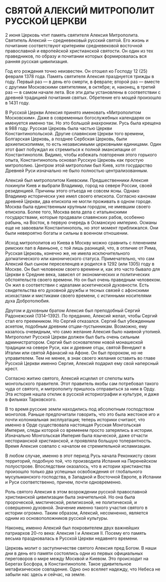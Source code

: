 # СВЯТОЙ АЛЕКСИЙ МИТРОПОЛИТ РУССКОЙ ЦЕРКВИ

2 июня Церковь чтит память святителя Алексия Митрополита. Святитель Алексий — средневековый русский святой. Его жизнь и почитание соответствуют критериям средневековой восточной православной и европейской христианской святости. Он один из тех праведников, по образу и почитании которых формировалась вся ранняя русская цивилизация.

Год его рождения точно неизвестен. Он отошел ко Господу 12 (25) февраля 1378 года. Память святителя Алексия празднуется трижды в году. Первый раз — в день его смерти, в феврале; второй раз — вместе с другими Московскими святителями, в октябре; и, наконец, в третий раз — в самом начале лета. Все эти даты установлены в соответствии с древней традицией почитания святых. Обретение его мощей произошло в 1431 году.

В Русской Церкви Алексия принято именовать «Митрополитом Московским». Даже в современных богослужебных календарях он именуется именно так. Но это большой анахронизм. Русь была крещена в 988 году. Русская Церковь была частью Церкви Константинопольской. Другие славянские Церкви того времени, Болгарская Церковь, а позднее Сербская Церковь, были архиепископиями, то есть независимыми церковными единицами. Один этот факт побуждал их стремиться к полной эмансипации от Константинополя. Видимо, чтобы избежать повторения этого горького опыта, Константинополь основал Русскую Церковь как простую митрополию. Центром этой митрополии был Киев, хотя государство Древней Руси изначально не было полностью централизованным.

Алексий был митрополитом Киевским. Предшественники Алексия покинули Киев и выбрали Владимир, город на севере России, своей резиденцией. Причины этого отъезда не совсем ясны. Однако Владимир исторически уже имел своего епископа. Согласно канонам древней Церкви, два епископа не могли проживать в одном городе. Москва была единственным крупным городом, не имевшим своего епископа. Более того, Москва вела дела с итальянскими государствами, которые продавали славянских рабов, особенно рабынь, на Восток, в первую очередь в Османскую империю. Османы еще не завоевали Константинополь, но этот момент приближался. Они были невероятно богаты и сильны в военном отношении.

Исход митрополитов из Киева в Москву можно сравнить с пленением римских пап в Авиньоне, с той лишь разницей, что, в отличие от Рима, Русская Церковь, конечно же, не имела исключительного догматического или канонического статуса. Примечательно, что сам Алексий был сыном переселенцев и родился в 1292 (или 1305) году в Москве. Он был человеком своего времени и, как это часто бывало для Церкви в Средние века, зависел от экономических и политических обстоятельств своего времени. Но он был очень праведным человеком. Он жил в соответствии с идеалами аскетической духовности. Есть свидетельства его духовной дружбы и тесных связей с афонскими исихастами и мистиками своего времени, с истинными носителями духа Добротолюбия.

Другом и духовным братом Алексия был преподобный Сергий Радонежский (1314–1392). По преданию, Алексий желал, чтобы Сергий стал его преемником. Но Сергий отказался. Сергий был убежденным аскетом, подобным древним отцам-пустынникам. Возможно, ему казалось очевидным, что само желание Алексия было наивной утопией. Митрополит Русской Церкви должен был быть очень сильным администратором. Сергий был основателем новой монашеской традиции на севере Руси, как и древние отцы, святой Венедикт в Италии или святой Афанасий на Афоне. Он был пророком, но не управителем. Тем не менее, в знак своего желания оставить во главе Русской Церкви именно Сергия, Алексий подарил ему свой наперсный крест.

Согласно житию святого, Алексий исцелил от слепоты мать монгольского правителя. Этот правитель якобы сам потребовал такого чуда от святого, и митрополиту пришлось отправиться за ним в Орду. Эта история нашла отклик в русской историографии и культуре, и даже в фильмах Тарковского.

В то время русские земли находились под абсолютным господством монголов. Раньше предпочитали говорить, что это была жестокое иго и почти колониальная эксплуатация; теперь историки считают, что именно в Орде существовала настоящая Русская Монгольская Империя, следы которой со временем просто затерялись в истории. Изначально Монгольская Империя была языческой, даже отчасти несторианской христианской, и проявляла большую толерантность. Время Алексия совпало с началом ее стремительной исламизации.

В любом случае, именно в этот период Русь начала Реконкисту своих территорий, подобную той, что производила Испания на Пиренейском полуострове. Впоследствии оказалось, что в истории христианства произошло только два успешных освобождения от глобального мусульманского господства, в Западной и Восточной Европе, в Испании и Руси соответственно, причем, почти одновременно.

Роль святого Алексия в этом возрождении русской православной христианской цивилизации была значительной. Но она была пророческой, мистической, религиозной, не политической, и совершенно духовной. Значение именно такого участия святого в истории огромно. Таким образом, Алексий, несомненно, является одним из основоположников русской культуры.

Наконец, именно Алексий был покровителем двух важнейших патриархов 20-го века: Алексия I и Алексия II. Посему его память весьма праздновалась в Русской Церкви недавнего времени.

Церковь молит о заступничестве святого Алексия пред Богом. В наши дни в день его памяти состоялись одни из первых официальных переговоров о мире между Москвой и Киевом. Это происходит на Берегах Босфора, в Константинополе. Такое удивительное метафизическое совпадение. Одно оно вселяет надежду, что Небеса не забыли нас здесь и сейчас, на земле.
